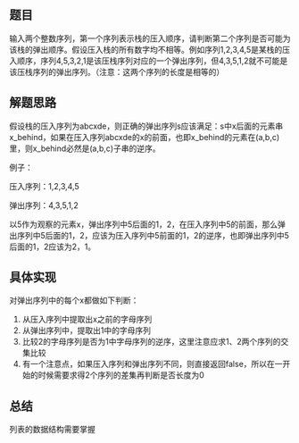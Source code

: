 ## 题目
输入两个整数序列，第一个序列表示栈的压入顺序，请判断第二个序列是否可能为该栈的弹出顺序。假设压入栈的所有数字均不相等。例如序列1,2,3,4,5是某栈的压入顺序，序列4,5,3,2,1是该压栈序列对应的一个弹出序列，但4,3,5,1,2就不可能是该压栈序列的弹出序列。（注意：这两个序列的长度是相等的）
## 解题思路
假设栈的压入序列为abcxde，则正确的弹出序列s应该满足：s中x后面的元素串x_behind，如果在压入序列abcxde的x的前面，也即x_behind的元素在(a,b,c)里，则x_behind必然是(a,b,c)子串的逆序。

例子：

压入序列：1,2,3,4,5

弹出序列：4,3,5,1,2

以5作为观察的元素x，弹出序列中5后面的1，2，在压入序列中5的前面，那么弹出序列中5后面的1，2，应该为压入序列中5前面的1，2的逆序，也即弹出序列中5后面的1，2应该为2，1。
## 具体实现
对弹出序列中的每个x都做如下判断：
1. 从压入序列中提取出x之前的字母序列
2. 从弹出序列中，提取出1中的字母序列
3. 比较2的字母序列是否为1中字母序列的逆序，这里注意应求1、2两个序列的交集比较
4. 有一个注意点，如果压入序列和弹出序列不同，则直接返回false，所以在一开始的时候需要求得2个序列的差集再判断是否长度为0
## 总结
列表的数据结构需要掌握